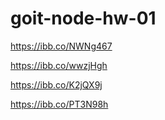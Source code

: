 # goit-node-hw-01

<!-- command "list" -->

https://ibb.co/NWNg467

<!-- command "get" -->

https://ibb.co/wwzjHgh

<!-- command "add" -->

https://ibb.co/K2jQX9j

<!-- command "remove" -->

https://ibb.co/PT3N98h
